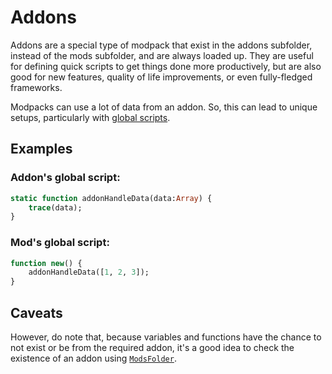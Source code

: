 # Addons

Addons are a special type of modpack that exist in the addons subfolder, instead
of the mods subfolder, and are always loaded up. They are useful for defining
quick scripts to get things done more productively, but are also good for
new features, quality of life improvements, or even fully-fledged frameworks.

Modpacks can use a lot of data from an addon. So, this can lead to unique
setups, particularly with [global scripts](../scripting/global-scripts.md).

## Examples

### Addon's global script:

```haxe
static function addonHandleData(data:Array) {
    trace(data);
}
```

### Mod's global script:

```haxe
function new() {
    addonHandleData([1, 2, 3]);
}
```

## Caveats
However, do note that, because variables and functions have the chance to not
exist or be from the required addon, it's a good idea to check the existence of
an addon using
[`ModsFolder`](https://codename-engine.com/api-docs/funkin/backend/assets/ModsFolder).
